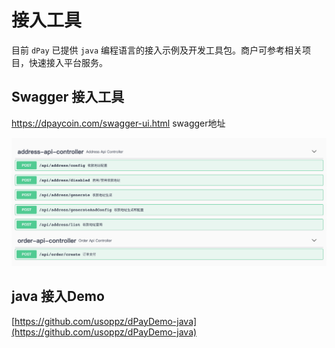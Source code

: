 # 接入工具

目前 `dPay` 已提供 `java` 编程语言的接入示例及开发工具包。商户可参考相关项目，快速接入平台服务。

## Swagger  接入工具

https://dpaycoin.com/swagger-ui.html  swagger地址

<img src="images/swagger.png" alt="image-20221207111147873" style="zoom:80%;" />

## java 接入Demo

[https://github.com/usoppz/dPayDemo-java](https://github.com/usoppz/dPayDemo-java)



